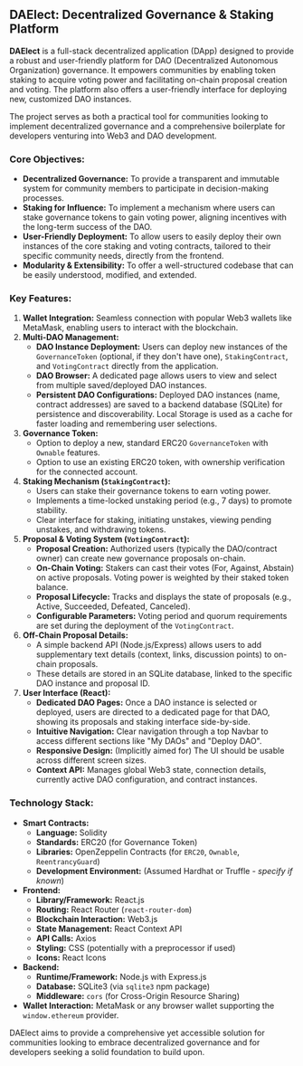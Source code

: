 ## DAElect: Decentralized Governance & Staking Platform

**DAElect** is a full-stack decentralized application (DApp) designed to provide a robust and user-friendly platform for DAO (Decentralized Autonomous Organization) governance. It empowers communities by enabling token staking to acquire voting power and facilitating on-chain proposal creation and voting. The platform also offers a user-friendly interface for deploying new, customized DAO instances.

The project serves as both a practical tool for communities looking to implement decentralized governance and a comprehensive boilerplate for developers venturing into Web3 and DAO development.

### Core Objectives:

* **Decentralized Governance:** To provide a transparent and immutable system for community members to participate in decision-making processes.
* **Staking for Influence:** To implement a mechanism where users can stake governance tokens to gain voting power, aligning incentives with the long-term success of the DAO.
* **User-Friendly Deployment:** To allow users to easily deploy their own instances of the core staking and voting contracts, tailored to their specific community needs, directly from the frontend.
* **Modularity & Extensibility:** To offer a well-structured codebase that can be easily understood, modified, and extended.

### Key Features:

1.  **Wallet Integration:** Seamless connection with popular Web3 wallets like MetaMask, enabling users to interact with the blockchain.
2.  **Multi-DAO Management:**
    * **DAO Instance Deployment:** Users can deploy new instances of the `GovernanceToken` (optional, if they don't have one), `StakingContract`, and `VotingContract` directly from the application.
    * **DAO Browser:** A dedicated page allows users to view and select from multiple saved/deployed DAO instances.
    * **Persistent DAO Configurations:** Deployed DAO instances (name, contract addresses) are saved to a backend database (SQLite) for persistence and discoverability. Local Storage is used as a cache for faster loading and remembering user selections.
3.  **Governance Token:**
    * Option to deploy a new, standard ERC20 `GovernanceToken` with `Ownable` features.
    * Option to use an existing ERC20 token, with ownership verification for the connected account.
4.  **Staking Mechanism (`StakingContract`):**
    * Users can stake their governance tokens to earn voting power.
    * Implements a time-locked unstaking period (e.g., 7 days) to promote stability.
    * Clear interface for staking, initiating unstakes, viewing pending unstakes, and withdrawing tokens.
5.  **Proposal & Voting System (`VotingContract`):**
    * **Proposal Creation:** Authorized users (typically the DAO/contract owner) can create new governance proposals on-chain.
    * **On-Chain Voting:** Stakers can cast their votes (For, Against, Abstain) on active proposals. Voting power is weighted by their staked token balance.
    * **Proposal Lifecycle:** Tracks and displays the state of proposals (e.g., Active, Succeeded, Defeated, Canceled).
    * **Configurable Parameters:** Voting period and quorum requirements are set during the deployment of the `VotingContract`.
6.  **Off-Chain Proposal Details:**
    * A simple backend API (Node.js/Express) allows users to add supplementary text details (context, links, discussion points) to on-chain proposals.
    * These details are stored in an SQLite database, linked to the specific DAO instance and proposal ID.
7.  **User Interface (React):**
    * **Dedicated DAO Pages:** Once a DAO instance is selected or deployed, users are directed to a dedicated page for that DAO, showing its proposals and staking interface side-by-side.
    * **Intuitive Navigation:** Clear navigation through a top Navbar to access different sections like "My DAOs" and "Deploy DAO".
    * **Responsive Design:** (Implicitly aimed for) The UI should be usable across different screen sizes.
    * **Context API:** Manages global Web3 state, connection details, currently active DAO configuration, and contract instances.

### Technology Stack:

* **Smart Contracts:**
    * **Language:** Solidity
    * **Standards:** ERC20 (for Governance Token)
    * **Libraries:** OpenZeppelin Contracts (for `ERC20`, `Ownable`, `ReentrancyGuard`)
    * **Development Environment:** (Assumed Hardhat or Truffle - *specify if known*)
* **Frontend:**
    * **Library/Framework:** React.js
    * **Routing:** React Router (`react-router-dom`)
    * **Blockchain Interaction:** Web3.js
    * **State Management:** React Context API
    * **API Calls:** Axios
    * **Styling:** CSS (potentially with a preprocessor if used)
    * **Icons:** React Icons
* **Backend:**
    * **Runtime/Framework:** Node.js with Express.js
    * **Database:** SQLite3 (via `sqlite3` npm package)
    * **Middleware:** `cors` (for Cross-Origin Resource Sharing)
* **Wallet Interaction:** MetaMask or any browser wallet supporting the `window.ethereum` provider.

DAElect aims to provide a comprehensive yet accessible solution for communities looking to embrace decentralized governance and for developers seeking a solid foundation to build upon.
